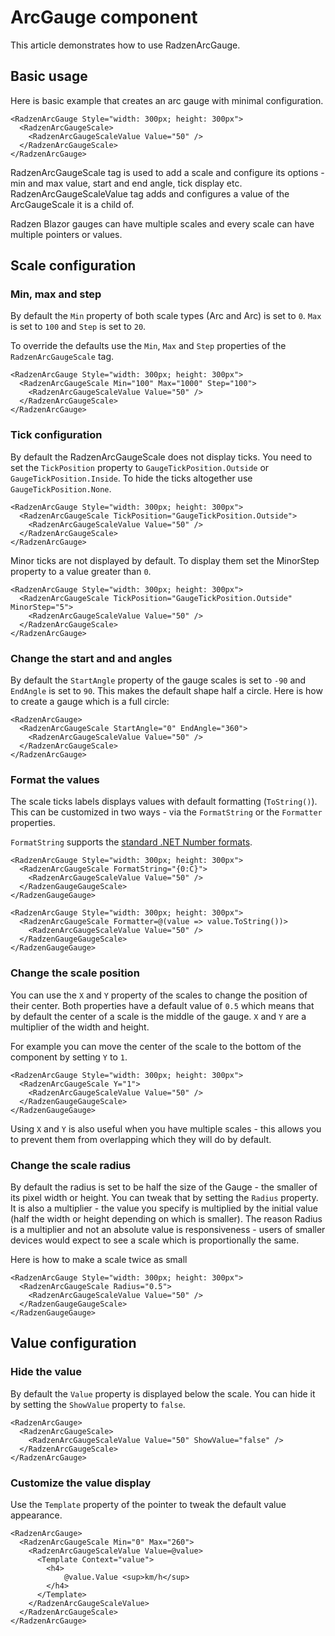 # ArcGauge component
This article demonstrates how to use RadzenArcGauge.
## Basic usage
Here is basic example that creates an arc gauge with minimal configuration.
```
<RadzenArcGauge Style="width: 300px; height: 300px">
  <RadzenArcGaugeScale>
    <RadzenArcGaugeScaleValue Value="50" />
  </RadzenArcGaugeScale>
</RadzenArcGauge>
```
RadzenArcGaugeScale tag is used to add a scale and configure its options - min and max value, start and end angle, tick display etc.
RadzenArcGaugeScaleValue tag adds and configures a value of the ArcGaugeScale it is a child of.

Radzen Blazor gauges can have multiple scales and every scale can have multiple pointers or values.
## Scale configuration
### Min, max and step
By default the `Min` property of both scale types (Arc and Arc) is set to `0`. `Max` is set to `100` and `Step` is set to `20`.

To override the defaults use the `Min`, `Max` and `Step` properties of the `RadzenArcGaugeScale` tag.
```
<RadzenArcGauge Style="width: 300px; height: 300px">
  <RadzenArcGaugeScale Min="100" Max="1000" Step="100">
    <RadzenArcGaugeScaleValue Value="50" />
  </RadzenArcGaugeScale>
</RadzenArcGauge>
```
### Tick configuration
By default the RadzenArcGaugeScale does not display ticks. You need to set the `TickPosition` property to `GaugeTickPosition.Outside` or `GaugeTickPosition.Inside`. To hide the ticks altogether use `GaugeTickPosition.None`.
```
<RadzenArcGauge Style="width: 300px; height: 300px">
  <RadzenArcGaugeScale TickPosition="GaugeTickPosition.Outside">
    <RadzenArcGaugeScaleValue Value="50" />
  </RadzenArcGaugeScale>
</RadzenArcGauge>
```
Minor ticks are not displayed by default. To display them set the MinorStep property to a value greater than `0`.
```
<RadzenArcGauge Style="width: 300px; height: 300px">
  <RadzenArcGaugeScale TickPosition="GaugeTickPosition.Outside" MinorStep="5">
    <RadzenArcGaugeScaleValue Value="50" />
  </RadzenArcGaugeScale>
</RadzenArcGauge>
```
### Change the start and and angles
By default the `StartAngle` property of the gauge scales is set to `-90` and `EndAngle` is set to `90`. This makes
the default shape half a circle. Here is how to create a gauge which is a full circle:
```
<RadzenArcGauge>
  <RadzenArcGaugeScale StartAngle="0" EndAngle="360">
    <RadzenArcGaugeScaleValue Value="50" />
  </RadzenArcGaugeScale>
</RadzenArcGauge>
```
### Format the values
The scale ticks labels displays values with default formatting (`ToString()`). This can be customized in two ways - via the `FormatString` or the `Formatter` properties.

`FormatString` supports the [standard .NET Number formats](https://docs.microsoft.com/en-us/dotnet/standard/base-types/standard-numeric-format-strings).

```
<RadzenArcGauge Style="width: 300px; height: 300px">
  <RadzenArcGaugeScale FormatString="{0:C}">
    <RadzenArcGaugeScaleValue Value="50" />
  </RadzenGaugeGaugeScale>
</RadzenGaugeGauge>
```

```
<RadzenArcGauge Style="width: 300px; height: 300px">
  <RadzenArcGaugeScale Formatter=@(value => value.ToString())>
    <RadzenArcGaugeScaleValue Value="50" />
  </RadzenGaugeGaugeScale>
</RadzenGaugeGauge>
```
### Change the scale position

You can use the `X` and `Y` property of the scales to change the position of their center. Both properties have a default value of `0.5` which means
that by default the center of a scale is the middle of the gauge. `X` and `Y` are a multiplier of the width and height.

For example you can move the center of the scale to the bottom of the component by setting `Y` to `1`.

```
<RadzenArcGauge Style="width: 300px; height: 300px">
  <RadzenArcGaugeScale Y="1">
    <RadzenArcGaugeScaleValue Value="50" />
  </RadzenGaugeGaugeScale>
</RadzenGaugeGauge>
```

Using `X` and `Y` is also useful when you have multiple scales - this allows you to prevent them from overlapping which they will do by default.

### Change the scale radius

By default the radius is set to be half the size of the Gauge - the smaller of its pixel width or height. You can tweak that
by setting the `Radius` property. It is also a multiplier - the value you specify is multiplied by the initial value (half the width or height depending on which is smaller).
The reason Radius is a multiplier and not an absolute value is responsiveness - users of smaller devices would expect to see a scale which is proportionally the same.

Here is how to make a scale twice as small

```
<RadzenArcGauge Style="width: 300px; height: 300px">
  <RadzenArcGaugeScale Radius="0.5">
    <RadzenArcGaugeScaleValue Value="50" />
  </RadzenGaugeGaugeScale>
</RadzenGaugeGauge>
```
## Value configuration
### Hide the value
By default the `Value` property is displayed below the scale. You can hide it by setting the `ShowValue` property to `false`.
```
<RadzenArcGauge>
  <RadzenArcGaugeScale>
    <RadzenArcGaugeScaleValue Value="50" ShowValue="false" />
  </RadzenArcGaugeScale>
</RadzenArcGauge>
```
### Customize the value display
Use the `Template` property of the pointer to tweak the default value appearance.
```
<RadzenArcGauge>
  <RadzenArcGaugeScale Min="0" Max="260">
    <RadzenArcGaugeScaleValue Value=@value>
      <Template Context="value">
        <h4>
            @value.Value <sup>km/h</sup>
        </h4>
      </Template>
    </RadzenArcGaugeScaleValue>
  </RadzenArcGaugeScale>
</RadzenArcGauge>
```